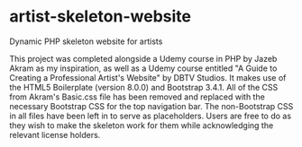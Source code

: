 # artist-skeleton-website
Dynamic PHP skeleton website for artists

This project was completed alongside a Udemy course in PHP by Jazeb Akram as my inspiration, as well as a Udemy course entitled "A Guide to Creating a Professional Artist's Website" by DBTV Studios.
It makes use of the HTML5 Boilerplate (version 8.0.0) and Bootstrap 3.4.1.
All of the CSS from Akram's Basic.css file has been removed and replaced with the necessary Bootstrap CSS for the top navigation bar.
The non-Bootstrap CSS in all files have been left in to serve as placeholders. Users are free to do as they wish to make the skeleton work for them while acknowledging the relevant license holders.
